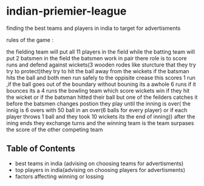 # indian-priemier-league
finding the best teams and players in india to target for advertisments


 rules of the game :
 
 
the fielding team will put all 11 players in the field while the batting team will put 2 batsmen in the field
the batsmen work in pair there role is to score runs and defend against wickets(3 wooden rodes like sturcture that they try try 
to protect)they try to hit the ball away from the wickets if the batsman hits the ball and both men run safely to the oppisite crease this scores 1 run ,if the ball goes out of the boundary without bouning its a awhole 6 runs if it bounces its a 4 runs 
the bowling team which score wickets win if they hit the wicket or if the batsman hitted their ball but one of the feilders catches it before the batsmen changes postion they play until the inning is over( the innig is 6 overs with 50 ball in an over(6 balls for every player) or if each player throws 1 ball and they took 10 wickets its the end of inning)) after the ining ends they exchange turns and the winning team is the team surpases the score of the other competing team


## Table of Contents
<ul>
<li>best teams in india (advising on choosing teams for advertisments)</li>
<li>top players in india(advising on choosing players for advertisments)</li>
<li>factors affecting winning or lossing</li>

</ul>
